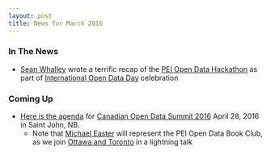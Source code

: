 ```yaml
---
layout: post
title: News for March 2016
---
```


### In The News
* [Sean Whalley](http://twitter.com/seanwhalley21) wrote a terrific recap of the [PEI Open Data Hackathon](http://peidevs.github.io/OpenDataBookClub/2016/03/05/Open-Data-Day) as part of [International Open Data Day](http://opendataday.org) celebration

### Coming Up

* [Here is the agenda](http://opendatasummit.ca/?post_type=timeline) for [Canadian Open Data Summit 2016](http://opendatasummit.ca/en/) April 28, 2016 in Saint John, NB. 
    * Note that [Michael Easter](http://twitter.com/30_for_60) will represent the PEI Open Data Book Club, as we join [Ottawa and Toronto](http://opendatabook.club/#list-of-active-open-data-book-clubs) in a lightning talk

